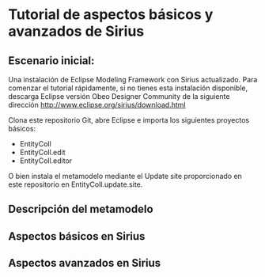 # Tutorial de aspectos básicos y avanzados de Sirius

## Escenario inicial:

Una instalación de Eclipse Modeling Framework con Sirius actualizado. Para comenzar el tutorial rápidamente, si no tienes esta instalación disponible, descarga Eclipse versión Obeo Designer Community de la siguiente dirección http://www.eclipse.org/sirius/download.html

Clona este repositorio Git, abre Eclipse e importa los siguientes proyectos básicos:

- EntityColl
- EntityColl.edit
- EntityColl.editor

O bien instala el metamodelo mediante el Update site proporcionado en este repositorio en EntityColl.update.site.

## Descripción del metamodelo

## Aspectos básicos en Sirius

## Aspectos avanzados en Sirius
